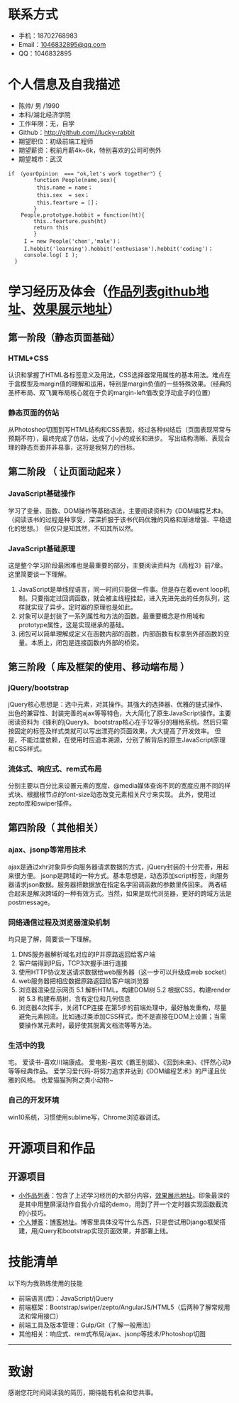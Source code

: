 
# 联系方式
                  
* 手机：18702768983                                      
* Email：1046832895@qq.com
* QQ：1046832895

# 个人信息及自我描述

* 陈帅/ 男 /1990
* 本科/湖北经济学院
* 工作年限：无，自学
* Github：http://github.com//lucky-rabbit
* 期望职位：初级前端工程师
* 期望薪资：税前月薪4k~6k，特别喜欢的公司可例外
* 期望城市：武汉

```
if （yourOpinion  === "ok,let's work together"）{ 
        function People(name,sex){
         this.name = name；
         this.sex  = sex；
         this.fearture = []；
        }
    People.prototype.hobbit = function(ht){
        this..fearture.push(ht)
        return this
        }
     I = new People('chen','male')；
     I.hobbit('learning').hobbit('enthusiasm').hobbit('coding')；
     console.log( I );
  }
```

# 学习经历及体会（[作品列表github地址](https://github.com/lucky-rabbit/others)、[效果展示地址]( https://lucky-rabbit.github.io/others/)）

## 第一阶段（静态页面基础）

### HTML+CSS

认识和掌握了HTML各标签意义及用法，CSS选择器常用属性的基本用法。难点在于盒模型及margin值的理解和运用，特别是margin负值的一些特殊效果。（经典的圣杯布局、双飞翼布局核心就在于负的margin-left值改变浮动盒子的位置）

### 静态页面的仿站

从Photoshop切图到写HTML结构和CSS表现，经过各种纠结后（页面表现常常与预期不符），最终完成了仿站，达成了小小的成长和进步。
写出结构清晰、表现合理的静态页面并非易事，这将是我努力的目标。

## 第二阶段 （ 让页面动起来 ）

### JavaScript基础操作

学习了变量、函数、DOM操作等基础语法，主要阅读资料为《DOM编程艺术》。（阅读该书的过程是种享受，深深折服于该书代码优雅的风格和渐进增强、平稳退化的思想。）
但仅只是知其然，不知其所以然。

### JavaScript基础原理

这是整个学习阶段最困难也是最重要的部分，主要阅读资料为《高程3》前7章。这里简要谈一下理解。
1.  JavaScript是单线程语言，同一时间只能做一件事。但是存在着event loop机制。只要指定过回调函数，就会被主线程挂起，进入先进先出的任务队列，这样就实现了异步。定时器的原理也是如此。
2.  对象可以是封装了一系列属性和方法的函数。最重要概念是作用域和prototype属性，这是实现继承的基础。
3.  闭包可以简单理解成定义在函数内部的函数，内部函数有权拿到外部函数的变量。本质上，闭包是连接函数内外部的桥梁。

## 第三阶段（ 库及框架的使用、移动端布局 ）

### jQuery/bootstrap

 jQuery核心思想是：选中元素，对其操作。其强大的选择器、优雅的链式操作、出色的兼容性、封装完善的ajax等等特色，大大简化了原生JavaScript操作。主要阅读资料为《锋利的jQuery》。
bootstrap核心在于12等分的栅格系统。然后只需按固定的标签及样式类就可以写出漂亮的页面效果，大大提高了开发效率。
但是，不能过度依赖，在使用时应追本溯源，分别了解背后的原生JavaScript原理和CSS样式。

### 流体式、响应式、rem式布局

分别主要以百分比来设置元素的宽度、@media媒体查询不同的宽度应用不同的样式块、根据根节点的font-size动态改变元素相关尺寸来实现。
 此外，使用过zepto库和swiper插件。


## 第四阶段（ 其他相关）

### ajax、jsonp等常用技术

 ajax是通过xhr对象异步向服务器请求数据的方式，jQuery封装的十分完善，用起来很方便。
 jsonp是跨域的一种方式。基本思想是，动态添加script标签，向服务器请求json数据。服务器把数据放在指定名字回调函数的参数里传回来。
两者结合起来是解决跨域的一种有效方式。当然，如果是现代浏览器，更好的跨域方法是postmessage。

### 网络通信过程及浏览器渲染机制

 均只是了解，简要谈一下理解。
1. DNS服务器解析域名对应的IP并原路返回给客户端
2. 客户端得到IP后，TCP3次握手进行连接
3.  使用HTTP协议发送请求数据给web服务器（这一步可以升级成web socket）
4. web服务器把相应数据原路返回给客户端浏览器
5. 浏览器渲染显示网页
       5.1 解析HTML，构建DOM树
       5.2 根据CSS，构建render树
      5.3 构建布局树，含有定位和几何信息
6.  浏览器4次挥手，关闭TCP连接
在第5步的前端处理中，最好触发重构，尽量避免元素回流。比如通过类添加CSS样式，而不是直接在DOM上设置；当需要操作某元素时，最好使其脱离文档流等等方法。

### 生活中的我

 宅。
 爱读书-喜欢川端康成。
 爱电影-喜欢《霸王别姬》、《回到未来》、《怦然心动》等等经典作品。
 爱学习爱代码-将努力追求并达到《DOM编程艺术》的严谨且优雅的风格。
也爱猫猫狗狗之类小动物~

### 自己的开发环境

 win10系统，习惯使用sublime写，Chrome浏览器调试。

# 开源项目和作品

## 开源项目

  - [小作品列表](http://github.com/lucky-rabbit/others)：包含了上述学习经历的大部分内容，[效果展示地址]( https://lucky-rabbit.github.io/others/)。印象最深的是其中用整屏滚动作自我小介绍的demo，用到了开一个定时器实现函数截流的小技巧。
  - [个人博客](http://github.com/lucky-rabbit/blogproject)：[博客地址](www.pytutu.cc)。博客里具体没写什么东西，只是尝试用Django框架搭建，用jQuery和bootstrap实现页面效果，并部署上线。


# 技能清单

以下均为我熟练使用的技能
- 前端语言(库)：JavaScript/jQuery
- 前端框架：Bootstrap/swiper/zepto/AngularJS/HTML5（后两种了解常规用法和常用接口）
- 前端工具及版本管理：Gulp/Git（了解一般用法）
- 其他相关：响应式、rem式布局/ajax、jsonp等技术/Photoshop切图    
---      
# 致谢
感谢您花时间阅读我的简历，期待能有机会和您共事。





      

      